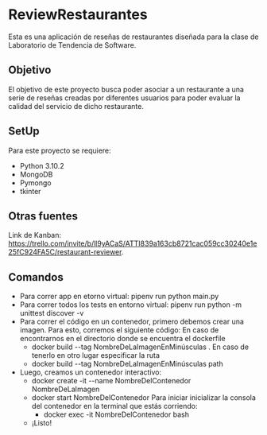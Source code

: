 # ReviewRestaurantes

Esta es una aplicaci&oacute;n de rese&ntilde;as de restaurantes dise&ntilde;ada para la clase de Laboratorio de Tendencia de Software.

## Objetivo

El objetivo de este proyecto busca poder asociar a un restaurante a una serie de rese&ntilde;as creadas por diferentes usuarios para poder evaluar la calidad del servicio de dicho restaurante.

## SetUp

Para este proyecto se requiere:
- Python 3.10.2
- MongoDB
- Pymongo
- tkinter

## Otras fuentes

Link de Kanban: <https://trello.com/invite/b/ll9yACaS/ATTI839a163cb8721cac059cc30240e1e25fC924FA5C/restaurant-reviewer>.


## Comandos

- Para correr app en etorno virtual: pipenv run python main.py
- Para correr todos los tests en entorno virtual: pipenv run python -m unittest discover -v
- Para correr el código en un contenedor, primero debemos crear una imagen. Para esto,      corremos el siguiente código:
    En caso de encontrarnos en el directorio donde se encuentra el dockerfile
    - docker build --tag NombreDeLaImagenEnMinúsculas .
    En caso de tenerlo en otro lugar especificar la ruta
    - docker build --tag NombreDeLaImagenEnMinúsculas path
- Luego, creamos un contenedor interactivo:
    - docker create -it --name NombreDelContenedor NombreDeLaImagen
    - docker start NombreDelContenedor
    Para iniciar inicializar la consola del contenedor en la terminal que estás corriendo:
        - docker exec -it NombreDelContenedor bash
    - ¡Listo!